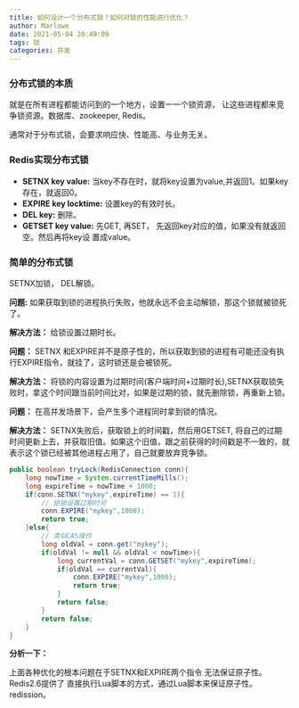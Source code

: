 ```yaml
---
title: 如何设计一个分布式锁？如何对锁的性能进行优化？
author: Marlowe
date: 2021-05-04 20:49:09
tags: 锁
categories: 并发
---
```


<!--more-->

### 分布式锁的本质

就是在所有进程都能访问到的一个地方，设置一一个锁资源， 让这些进程都来竞争锁资源。数据库、zookeeper, Redis。

通常对于分布式锁，会要求响应快、性能高、与业务无关。

### Redis实现分布式锁
* **SETNX key value:** 当key不存在时，就将key设置为value,并返回1。如果key存在，就返回0。
* **EXPIRE key locktime:** 设置key的有效时长。 
* **DEL key:** 删除。
* **GETSET key value:** 先GET, 再SET， 先返回key对应的值，如果没有就返回空。然后再将key设 置成value。


### 简单的分布式锁

SETNX加锁， DEL解锁。

**问题:** 如果获取到锁的进程执行失败，他就永远不会主动解锁，那这个锁就被锁死了。

**解决方法：** 给锁设置过期时长。

**问题：** SETNX 和EXPIRE并不是原子性的，所以获取到锁的进程有可能还没有执行EXPIRE指令，就挂了，这时锁还是会被锁死。

**解决方法：** 将锁的内容设置为过期时间(客户端时间+过期时长),SETNX获取锁失败时，拿这个时间跟当前时间比对，如果是过期的锁，就先删除锁，再重新上锁。

**问题：** 在高并发场景下，会产生多个进程同时拿到锁的情况。

**解决方法：** SETNX失败后，获取锁上的时间戳，然后用GETSET, 将自己的过期时间更新上去，并获取旧值。如果这个旧值，跟之前获得的时间戳是不一致的，就表示这个锁已经被其他进程占用了，自己就要放弃竞争锁。

```java
public boolean tryLock(RedisConnection conn){
    long nowTime = System.currentTimeMills();
    long expireTime = nowTime + 1000;
    if(conn.SETNX("mykey",expireTime) == 1){
        // 给锁设置过期时间
        conn.EXPIRE("mykey",1000);
        return true;
    }else{
        // 类似CAS操作
        long oldVal = conn.get("mykey");
        if(oldVal != null && oldVal < nowTime>){
            long currentVal = conn.GETSET("mykey",expireTime);
            if(oldVal == currentVal){
                conn.EXPIRE("mykey",1000);
                return true;
            }
            return false;
        }
        return false;
    }
}
```

**分析一下：** 

上面各种优化的根本问题在于SETNX和EXPIRE两个指令 无法保证原子性。Redis2.6提供了 直接执行Lua脚本的方式，通过Lua脚本来保证原子性。redission。




